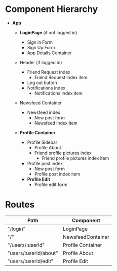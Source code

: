 # Component Hierarchy

* **App**
  * **LoginPage** (if not logged in)
    * Sign in Form
    * Sign Up Form
    * App Details Container
  * Header (if logged in)
    * Friend Request index
      * Friend Request index item
    * Log out button
    * Notifications index
      * Notifications index item
  * Newsfeed Container
    * Newsfeed index
      * New post form
      * Newsfeed index item

  * **Profile Container**
    * Profile Sidebar
      * Profile About
      * Friend profile pictures index
        * Friend profile pictures index item
    * Profile post index
      * New post form
      * Profile post index item
    * **Profile Edit**
      * Profile edit form


# Routes

| Path        | Component          |
|-------------|--------------------|
|"/login"     | LoginPage          |
|"/"          | NewsfeedContainer  |
|"/users/:userId" | Profile Container |
|"users/:userId/about" | Profile About |
|"users/:userId/edit" | Profile Edit  |
